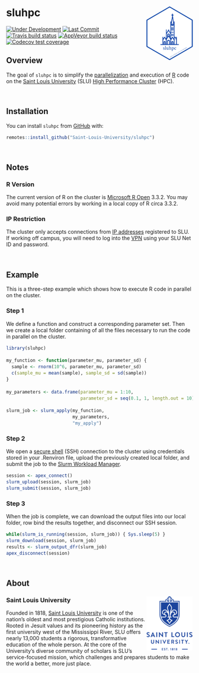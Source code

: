 
<!-- README.md is generated from README.Rmd. Please edit that file -->

# sluhpc <img src="man/figures/sluhpc.png" align="right" width="125px" />

<!-- badges: start -->

[![Under
Development](https://img.shields.io/badge/status-under%20development-red.svg)](https://github.com/Saint-Louis-University/sluhpc)
[![Last
Commit](https://img.shields.io/github/last-commit/Saint-Louis-University/sluhpc.svg)](https://github.com/Saint-Louis-University/sluhpc/commits/master)
[![Travis build
status](https://travis-ci.org/Saint-Louis-University/sluhpc.svg?branch=master)](https://travis-ci.org/Saint-Louis-University/sluhpc)
[![AppVeyor build
status](https://ci.appveyor.com/api/projects/status/github/Saint-Louis-University/sluhpc?branch=master&svg=true)](https://ci.appveyor.com/project/Saint-Louis-University/sluhpc)
[![Codecov test
coverage](https://codecov.io/gh/Saint-Louis-University/sluhpc/branch/master/graph/badge.svg)](https://codecov.io/gh/Saint-Louis-University/sluhpc?branch=master)
<!-- badges: end -->

## Overview

The goal of `sluhpc` is to simplify the
[parallelization](https://en.wikipedia.org/wiki/Parallel_computing) and
execution of
[R](https://en.wikipedia.org/wiki/R_\(programming_language\)) code on
the [Saint Louis University](https://www.slu.edu) (SLU) [High
Performance Cluster](https://apex.slu.edu) (HPC).

<br />

## Installation

You can install `sluhpc` from
[GitHub](https://github.com/Saint-Louis-University/sluhpc) with:

``` r
remotes::install_github("Saint-Louis-University/sluhpc")
```

<br />

## Notes

### R Version

The current version of R on the cluster is [Microsoft R
Open](https://mran.microsoft.com/open) 3.3.2. You may avoid many
potential errors by working in a local copy of R circa 3.3.2.

### IP Restriction

The cluster only accepts connections from [IP
addresses](https://en.wikipedia.org/wiki/IP_address) registered to SLU.
If working off campus, you will need to log into the
[VPN](https://vpn.slu.edu/+CSCOE+/logon.html) using your SLU Net ID and
password.

<br />

## Example

This is a three-step example which shows how to execute R code in
parallel on the cluster.

### Step 1

We define a function and construct a corresponding parameter set. Then
we create a local folder containing of all the files necessary to run
the code in parallel on the cluster.

``` r
library(sluhpc)

my_function <- function(parameter_mu, parameter_sd) {
  sample <- rnorm(10^6, parameter_mu, parameter_sd)
  c(sample_mu = mean(sample), sample_sd = sd(sample))
}

my_parameters <- data.frame(parameter_mu = 1:10,
                            parameter_sd = seq(0.1, 1, length.out = 10))

slurm_job <- slurm_apply(my_function, 
                         my_parameters, 
                         "my_apply")
```

### Step 2

We open a [secure shell](https://en.wikipedia.org/wiki/Secure_Shell)
(SSH) connection to the cluster using credentials stored in your
.Renviron file, upload the previously created local folder, and submit
the job to the [Slurm Workload
Manager](https://en.wikipedia.org/wiki/Slurm_Workload_Manager).

``` r
session <- apex_connect()
slurm_upload(session, slurm_job)
slurm_submit(session, slurm_job)
```

### Step 3

When the job is complete, we can download the output files into our
local folder, row bind the results together, and disconnect our SSH
session.

``` r
while(slurm_is_running(session, slurm_job)) { Sys.sleep(5) }
slurm_download(session, slurm_job)
results <- slurm_output_dfr(slurm_job)
apex_disconnect(session)
```

<br />

## About

### Saint Louis University <img src="man/figures/edu.slu.marcom-logowithyear_rgb.png" align="right" width="125px" />

Founded in 1818, [Saint Louis University](https://www.slu.edu) is one of
the nation’s oldest and most prestigious Catholic institutions. Rooted
in Jesuit values and its pioneering history as the first university west
of the Mississippi River, SLU offers nearly 13,000 students a rigorous,
transformative education of the whole person. At the core of the
University’s diverse community of scholars is SLU’s service-focused
mission, which challenges and prepares students to make the world a
better, more just place.
